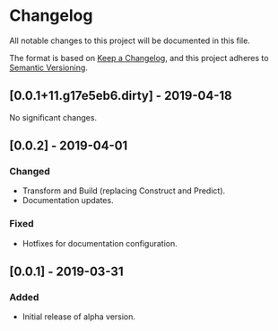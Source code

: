 # Changelog
All notable changes to this project will be documented in this file.

The format is based on [Keep a Changelog](https://keepachangelog.com/en/1.0.0/),
and this project adheres to [Semantic Versioning](https://semver.org/spec/v2.0.0.html).

[//]: # (BEGIN)
## \[0.0.1+11.g17e5eb6.dirty\] - 2019-04-18

 No significant changes.


## [0.0.2] - 2019-04-01

### Changed

- Transform and Build (replacing Construct and Predict).
- Documentation updates.


### Fixed

- Hotfixes for documentation configuration.


## [0.0.1] - 2019-03-31

### Added

- Initial release of alpha version.
